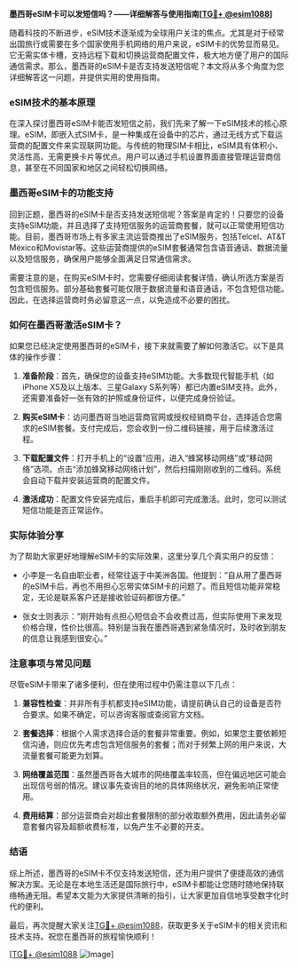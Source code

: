 **墨西哥eSIM卡可以发短信吗？——详细解答与使用指南[[TG💪+ @esim1088](https://t.me/s/esim1088)]**

随着科技的不断进步，eSIM技术逐渐成为全球用户关注的焦点。尤其是对于经常出国旅行或需要在多个国家使用手机网络的用户来说，eSIM卡的优势显而易见。它无需实体卡槽，支持远程下载和切换运营商配置文件，极大地方便了用户的国际通信需求。那么，墨西哥的eSIM卡是否支持发送短信呢？本文将从多个角度为您详细解答这一问题，并提供实用的使用指南。

### eSIM技术的基本原理

在深入探讨墨西哥eSIM卡能否发短信之前，我们先来了解一下eSIM技术的核心原理。eSIM，即嵌入式SIM卡，是一种集成在设备中的芯片，通过无线方式下载运营商的配置文件来实现联网功能。与传统的物理SIM卡相比，eSIM具有体积小、灵活性高、无需更换卡片等优点。用户可以通过手机设置界面直接管理运营商信息，甚至在不同国家和地区之间轻松切换网络。

### 墨西哥eSIM卡的功能支持

回到正题，墨西哥的eSIM卡是否支持发送短信呢？答案是肯定的！只要您的设备支持eSIM功能，并且选择了支持短信服务的运营商套餐，就可以正常使用短信功能。目前，墨西哥市场上有多家主流运营商推出了eSIM服务，包括Telcel、AT&T México和Movistar等。这些运营商提供的eSIM套餐通常包含语音通话、数据流量以及短信服务，确保用户能够全面满足日常通信需求。

需要注意的是，在购买eSIM卡时，您需要仔细阅读套餐详情，确认所选方案是否包含短信服务。部分基础套餐可能仅限于数据流量和语音通话，不包含短信功能。因此，在选择运营商时务必留意这一点，以免造成不必要的困扰。

### 如何在墨西哥激活eSIM卡？

如果您已经决定使用墨西哥的eSIM卡，接下来就需要了解如何激活它。以下是具体的操作步骤：

1. **准备阶段**：首先，确保您的设备支持eSIM功能。大多数现代智能手机（如iPhone XS及以上版本、三星Galaxy S系列等）都已内置eSIM支持。此外，还需要准备好一张有效的护照或身份证件，以便完成身份验证。

2. **购买eSIM卡**：访问墨西哥当地运营商官网或授权经销商平台，选择适合您需求的eSIM套餐。支付完成后，您会收到一份二维码链接，用于后续激活过程。

3. **下载配置文件**：打开手机上的“设置”应用，进入“蜂窝移动网络”或“移动网络”选项。点击“添加蜂窝移动网络计划”，然后扫描刚刚收到的二维码。系统会自动下载并安装运营商的配置文件。

4. **激活成功**：配置文件安装完成后，重启手机即可完成激活。此时，您可以测试短信功能是否正常运作。

### 实际体验分享

为了帮助大家更好地理解eSIM卡的实际效果，这里分享几个真实用户的反馈：

- 小李是一名自由职业者，经常往返于中美洲各国。他提到：“自从用了墨西哥的eSIM卡后，再也不用担心忘带实体SIM卡的问题了。而且短信功能非常稳定，无论是联系客户还是接收验证码都很方便。”

- 张女士则表示：“刚开始有点担心短信会不会收费过高，但实际使用下来发现价格合理，性价比很高。特别是当我在墨西哥遇到紧急情况时，及时收到朋友的信息让我感到很安心。”

### 注意事项与常见问题

尽管eSIM卡带来了诸多便利，但在使用过程中仍需注意以下几点：

1. **兼容性检查**：并非所有手机都支持eSIM功能，请提前确认自己的设备是否符合要求。如果不确定，可以咨询客服或查阅官方文档。

2. **套餐选择**：根据个人需求选择合适的套餐非常重要。例如，如果您主要依赖短信沟通，则应优先考虑包含短信服务的套餐；而对于频繁上网的用户来说，大流量套餐可能更为划算。

3. **网络覆盖范围**：虽然墨西哥各大城市的网络覆盖率较高，但在偏远地区可能会出现信号弱的情况。建议事先查询目的地的具体网络状况，避免影响正常使用。

4. **费用结算**：部分运营商会对超出套餐限制的部分收取额外费用，因此请务必留意套餐内容及超额收费标准，以免产生不必要的开支。

### 结语

综上所述，墨西哥的eSIM卡不仅支持发送短信，还为用户提供了便捷高效的通信解决方案。无论是在本地生活还是国际旅行中，eSIM卡都能让您随时随地保持联络畅通无阻。希望本文能为大家提供清晰的指引，让大家更加自信地享受数字化时代的便利。

最后，再次提醒大家关注[TG💪+ @esim1088](https://t.me/s/esim1088)，获取更多关于eSIM卡的相关资讯和技术支持。祝您在墨西哥的旅程愉快顺利！

[[TG💪+ @esim1088](https://t.me/s/esim1088) ![Image](https://i.postimg.cc/4NQfJmqS/Snipaste-2025-05-13-00-14-12.png)]
